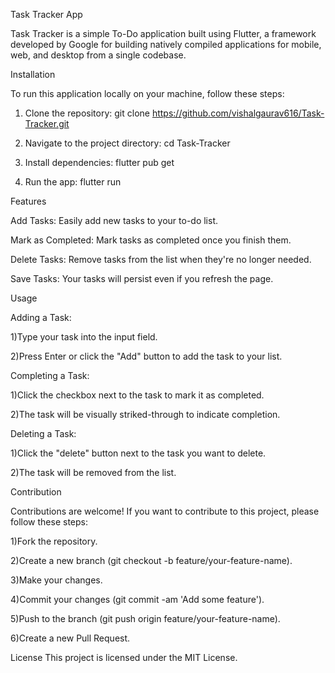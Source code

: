 Task Tracker App

Task Tracker is a simple To-Do application built using Flutter, a framework developed by Google for building natively compiled applications for mobile, web, and desktop from a single codebase.

Installation

To run this application locally on your machine, follow these steps:

1) Clone the repository:
   git clone https://github.com/vishalgaurav616/Task-Tracker.git
   
2) Navigate to the project directory:
   cd Task-Tracker
   
3) Install dependencies:
   flutter pub get
   
5) Run the app:
   flutter run

Features

Add Tasks: Easily add new tasks to your to-do list.

Mark as Completed: Mark tasks as completed once you finish them.

Delete Tasks: Remove tasks from the list when they're no longer needed.

Save Tasks: Your tasks will persist even if you refresh the page.

Usage

Adding a Task:

1)Type your task into the input field.

2)Press Enter or click the "Add" button to add the task to your list.

Completing a Task:

1)Click the checkbox next to the task to mark it as completed.

2)The task will be visually striked-through to indicate completion.

Deleting a Task:

1)Click the "delete" button next to the task you want to delete.

2)The task will be removed from the list.

Contribution

Contributions are welcome! If you want to contribute to this project, please follow these steps:

1)Fork the repository.

2)Create a new branch (git checkout -b feature/your-feature-name).

3)Make your changes.

4)Commit your changes (git commit -am 'Add some feature').

5)Push to the branch (git push origin feature/your-feature-name).

6)Create a new Pull Request.

License
This project is licensed under the MIT License.
